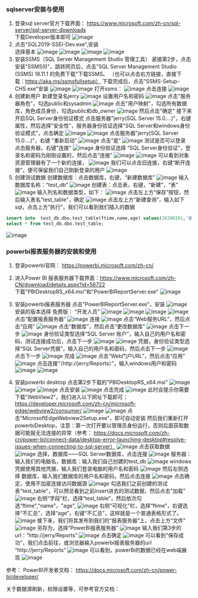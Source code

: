 ### sqlserver安装与使用
1. 登录sql server官方下载界面：
https://www.microsoft.com/zh-cn/sql-server/sql-server-downloads  
下载Developer版本即可
![image](./picture/sqlserver_0_download.PNG)
2. 点击"SQL2019-SSEI-Dev.exe",安装  
选择基本
![image](./picture/sqlserver_1_install.PNG)
![image](./picture/sqlserver_2_install.PNG)
![image](./picture/sqlserver_3_install.PNG) 
![image](./picture/sqlserver_4_install.PNG) 
3. 安装SSMS（SQL Server Management Studio 管理工具）
紧接第2步，点击安装"SSMS(I)"，跳转网页后，点击"SQL Server Management Studio (SSMS) 18.11.1 的免费下载"下载SSMS。
（也可以点击右方链接，直接下载：https://aka.ms/ssmsfullsetup）
下载完成后，点击"SSMS-Setup-CHS.exe"安装
![image](./picture/ssms_0_install.PNG) 
![image](./picture/ssms_1_install.PNG) 
打开ssms：
![image](./picture/ssms_2_setup.PNG) 
点击连接
![image](./picture/ssms_3_setup.PNG) 
4. 创建新用户
新建登录名jerry
![image](./picture/ssms_4_createuser.PNG) 
设置用户名和密码
![image](./picture/ssms_5_createuser.PNG) 
点击"服务器角色"，勾选public和sysadmin
![image](./picture/ssms_6_createuser.PNG) 
点击"用户映射"，勾选所有数据库，角色成员身份，勾选public和db_owner
![image](./picture/ssms_7_createuser.PNG) 
然后点击"确定"
接下来开启SQL Server身份验证模式
点击服务器"jerry(SQL Server 15.0....)"，右键 属性，然后选择"安全性"，服务器身份验证选择"SQL Server和windows身份验证模式"，点击确定
![image](./picture/ssms_8_createuser.PNG) 
![image](./picture/ssms_9_createuser.PNG) 
点击服务器"jerry(SQL Server 15.0....)"，右键 "重新启动"
![image](./picture/ssms_10_createuser.PNG) 
点击“是”
![image](./picture/ssms_11_createuser.PNG)
测试是否可以登录
点击服务器，右键"连接"
![image](./picture/ssms_12_createuser.PNG)
身份验证选择 “SQL Server身份验证”，登录名和密码为刚刚设置的，然后点击“连接”
![image](./picture/ssms_13_createuser.PNG)
![image](./picture/ssms_14_createuser.PNG)
可以看到对象资源管理器有了一个新的连接，
![image](./picture/ssms_15_createuser.PNG)
我们可以点击旧连接，右键“断开连接”，便可保留我们自己刚新登录的用户
![image](./picture/ssms_16_createuser.PNG)
5. 创建测试数据
创建数据库：点击数据库，右键，“新建数据库”
![image](./picture/ssms_generate_data_0.PNG)
输入数据库名称：“test_db”
![image](./picture/ssms_generate_data_1.PNG)
创建表：点击表，右键，“新建”，“表”
![image](./picture/ssms_generate_data_2.PNG)
输入列名和数据类型，如下：
![image](./picture/ssms_generate_data_3.PNG)
点击左上方“保存”按钮，然后输入表名“test_table"，确定
![image](./picture/ssms_generate_data_4.PNG)
点击左上方“新建查询”，输入如下sql，点击上方“执行”，我们可以看到我们插入的数据
```sql
insert into  test_db.dbo.test_table(ftime,name,age) values(20200101,'张三',20),(20200101,'李四',25),(20200101,'王五',28);
select * from test_db.dbo.test_table;
```
![image](./picture/ssms_generate_data_5.PNG)

### powerbi报表服务器的安装和使用  
1. 登录powerbi官网： https://powerbi.microsoft.com/zh-cn/  
2. 进入Power BI 报表服务器下载界面：https://www.microsoft.com/zh-CN/download/details.aspx?id=56722  
下载"PBIDesktopRS_x64.msi"和"PowerBIReportServer.exe"
![image](./picture/powerbi_report_0_download.PNG)
3. 安装powerbi报表服务器
点击"PowerBIReportServer.exe"，安装
![image](./picture/powerbi_report_install_0.PNG)
安装的版本选择 免费版： “开发人员”
![image](./picture/powerbi_report_install_1.PNG)
![image](./picture/powerbi_report_install_2.PNG)
![image](./picture/powerbi_report_install_3.PNG)
![image](./picture/powerbi_report_install_4.PNG)
点击“配置报表服务器”
![image](./picture/powerbi_report_install_5.PNG)
连接
![image](./picture/powerbi_report_install_6.PNG)
点击“Web服务URL”，然后点击“应用”
![image](./picture/powerbi_report_install_7.PNG)
点击“数据库”，然后点击“更改数据库”
![image](./picture/powerbi_report_install_8.PNG)
点击下一步
![image](./picture/powerbi_report_install_9.PNG)
身份验证类型选择“SQL Server 账户”，输入自己的用户名和密码，测试连接成功后，点击下一步
![image](./picture/powerbi_report_install_10.PNG)
![image](./picture/powerbi_report_install_11.PNG)
凭据，身份验证类型选择“SQL Server凭据”，输入自己的用户名和密码，然后点击下一步
![image](./picture/powerbi_report_install_12.PNG)
点击下一步
![image](./picture/powerbi_report_install_13.PNG)
完成
![image](./picture/powerbi_report_install_14.PNG)
点击“Web门户URL”，然后点击“应用”
![image](./picture/powerbi_report_install_15.PNG)
点击连接“（http://jerry/Reports）”，输入windows用户和密码
![image](./picture/powerbi_report_install_16.PNG)
![image](./picture/powerbi_report_install_17.PNG)


4. 安装powerbi desktop
点击第2步下载的"PBIDesktopRS_x64.msi"
![image](./picture/powerbi_desktop_install_0.PNG)
![image](./picture/powerbi_desktop_install_1.PNG)
![image](./picture/powerbi_desktop_install_2.PNG)
点击安装
![image](./picture/powerbi_desktop_install_3.PNG)
点击完成
![image](./picture/powerbi_desktop_install_4.PNG)
此时会提示你需要下载”WebView2"，我们进入以下网址下载即可：
https://developer.microsoft.com/zh-cn/microsoft-edge/webview2/consumer/
![image](./picture/powerbi_desktop_install_5.PNG)
![image](./picture/powerbi_desktop_install_6.PNG)
点击“MicrosoftEdgeWebview2Setup.exe"，即可自动安装
然后我们重新打开powerbiDesktop，注意：第一次打开要以管理员身份运行，否则后面获取数据可能报无法连接的异常（参考： https://docs.microsoft.com/zh-cn/power-bi/connect-data/desktop-error-launching-desktop#resolve-issues-when-connecting-to-sql-server）
![image](./picture/powerbi_desktop_install_7.PNG)
点击获取数据
![image](./picture/powerbi_desktop_install_8.PNG)
选择，数据库——SQL Server数据库，点击连接
![image](./picture/powerbi_desktop_install_9.PNG)
服务器：输入我们的电脑名，数据库：输入我们自己创建的test_db
![image](./picture/powerbi_desktop_install_10.PNG)
windows凭据使用其他凭据，输入我们登录电脑的用户名和密码
![image](./picture/powerbi_desktop_install_11.PNG)
然后左侧选择 数据库，输入我们数据库的用户名和密码，然后点击连接
![image](./picture/powerbi_desktop_install_12.PNG)
点击确定，使用不加密连接访问数据源
![image](./picture/powerbi_desktop_install_13.PNG)
勾选我们之前创建的测试表"test_table"，可以预览看到之前insert进去的测试数据，然后点击"加载"
![image](./picture/powerbi_desktop_install_14.PNG)
右侧“字段”栏，选择“test_table”，然后依次勾选“ftime",“name”，"age",
![image](./picture/powerbi_desktop_install_15.PNG)
右侧“可视化”栏，选择“ftime”，右键选择“不汇总”，选择“age”，右键“不汇总”，这样就是一个普通表格形式了。
![image](./picture/powerbi_desktop_install_16.PNG)
接下来，我们将其发布到我们的“报表服务器”上，点击上方“文件”
![image](./picture/powerbi_desktop_install_17.PNG)
另存为，选择“PowerBi报表服务器”
![image](./picture/powerbi_desktop_install_18.PNG)
输入我们第3步的url：“http://jerry/Reports”
![image](./picture/powerbi_desktop_install_19.PNG)
点击确定
![image](./picture/powerbi_desktop_install_20.PNG)
可以看到“保存成功”，我们点击前往，或浏览器输入powerbi报表服务器的url “http://jerry/Reports”
![image](./picture/powerbi_desktop_install_21.PNG)
可以看到，powerBi的数据已经在web端展现
![image](./picture/powerbi_desktop_install_22.PNG)

参考：
PowerBI开发者文档： https://docs.microsoft.com/zh-cn/power-bi/developer/

关于数据源刷新，权限设置等，可参考官方文档：

